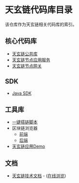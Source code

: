 # 天玄链代码库目录
该仓库作为天玄链相关代码库的索引。

## 核心代码库
- [天玄链公共库](https://github.com/TianXuan-Chain/thanos-common)
- [天玄链节点应用服务](https://github.com/TianXuan-Chain/thanos-chain)
- [天玄链节点网关](https://github.com/TianXuan-Chain/thanos-gateway)
## SDK
- [Java SDK](https://github.com/TianXuan-Chain/thanos-web3j)
## 工具库
- [一键搭链脚本](https://github.com/TianXuan-Chain/thanos-package-generate)
- 区块链浏览器
  - [前端](https://github.com/TianXuan-Chain/thanos-browser-frontend)
  - [后端](https://github.com/TianXuan-Chain/thanos-browser-backend)
- [天玄链应用Demo](https://github.com/TianXuan-Chain/thanos-demo)
## 文档
- [天玄链技术文档](https://github.com/TianXuan-Chain/tianxuan-docs) - ([在线浏览](https://tianxuan.blockchain.163.com/))
